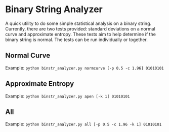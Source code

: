 # Binary String Analyzer

A quick utility to do some simple statistical analysis on a binary string. Currently, there are two tests provided: standard deviations on a normal curve and approximate entropy. These tests aim to help determine if the binary string is normal. The tests can be run individually or together.

## Normal Curve
Example:
`python binstr_analyzer.py normcurve [-p 0.5 -c 1.96] 01010101`

## Approximate Entropy
Example:
`python binstr_analyzer.py apen [-k 1] 01010101`

## All
Example:
`python binstr_analyzer.py all [-p 0.5 -c 1.96 -k 1] 01010101`